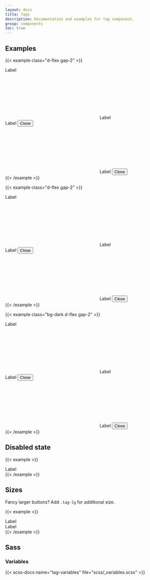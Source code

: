 ```yaml
---
layout: docs
title: Tags
description: Documentation and examples for tag component.
group: components
toc: true
---
```


## Examples

{{< example class="d-flex gap-2" >}}
<div role="button" class="tag" tabindex="0">Label</div>
<div role="button" class="tag tag-icon" tabindex="0">
  <svg fill="currentColor" aria-hidden="true" focusable="false">
    <use xlink:href="/docs/{{< param docs_version >}}/assets/img/boosted-sprite.svg#buy"/>
  </svg>
  Label
</div>
<div role="button" class="tag tag-remove" tabindex="0">
  Label
  <button class="remove">
    <span class="visually-hidden">Close</span>
  </button>
</div>
<div role="button" class="tag tag-icon tag-remove" tabindex="0">
  <svg fill="currentColor" aria-hidden="true" focusable="false" class="overflow-visible">
    <use xlink:href="/docs/{{< param docs_version >}}/assets/img/boosted-sprite.svg#buy"/>
  </svg>
  Label
  <button class="remove">
    <span class="visually-hidden">Close</span>
  </button>
</div>
{{< /example >}}

{{< example class="d-flex gap-2" >}}
<div role="button" class="tag tag-lg" tabindex="0">Label</div>
<div role="button" class="tag tag-lg tag-icon" tabindex="0">
  <svg fill="currentColor" aria-hidden="true" focusable="false">
    <use xlink:href="/docs/{{< param docs_version >}}/assets/img/boosted-sprite.svg#buy"/>
  </svg>
  Label
</div>
<div role="button" class="tag tag-lg tag-remove" tabindex="0">
  Label
  <button class="remove">
    <span class="visually-hidden">Close</span>
  </button>
</div>
<div role="button" class="tag tag-lg tag-icon tag-remove" tabindex="0">
  <svg fill="currentColor" aria-hidden="true" focusable="false" class="overflow-visible">
    <use xlink:href="/docs/{{< param docs_version >}}/assets/img/boosted-sprite.svg#buy"/>
  </svg>
  Label
  <button class="remove">
    <span class="visually-hidden">Close</span>
  </button>
</div>
{{< /example >}}

{{< example class="bg-dark d-flex gap-2" >}}
<div role="button" class="tag tag-dark" tabindex="0">Label</div>
<div role="button" class="tag tag-dark tag-icon" tabindex="0">
  <svg fill="currentColor" aria-hidden="true" focusable="false">
    <use xlink:href="/docs/{{< param docs_version >}}/assets/img/boosted-sprite.svg#buy"/>
  </svg>
  Label
</div>
<div role="button" class="tag tag-dark tag-remove" tabindex="0">
  Label
  <button class="remove">
    <span class="visually-hidden">Close</span>
  </button>
</div>
<div role="button" class="tag tag-dark tag-icon tag-remove" tabindex="0">
  <svg fill="currentColor" aria-hidden="true" focusable="false" class="overflow-visible">
    <use xlink:href="/docs/{{< param docs_version >}}/assets/img/boosted-sprite.svg#buy"/>
  </svg>
  Label
  <button class="remove">
    <span class="visually-hidden">Close</span>
  </button>
</div>
{{< /example >}}

## Disabled state

{{< example >}}
<div role="button" class="tag disabled">Label</div>
{{< /example >}}

## Sizes

Fancy larger buttons? Add `.tag-lg` for additional size.

{{< example >}}
<div role="button" class="tag" tabindex="0">Label</div>
<div role="button" class="tag tag-lg" tabindex="0">Label</div>
{{< /example >}}

## Sass

### Variables

{{< scss-docs name="tag-variables" file="scss/_variables.scss" >}}
